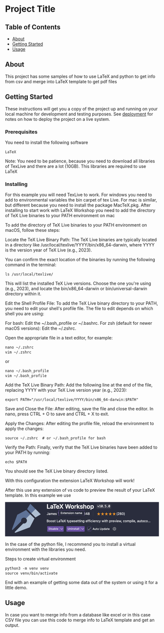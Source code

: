 # Project Title

## Table of Contents

- [About](#about)
- [Getting Started](#getting_started)
- [Usage](#usage)


## About <a name = "about"></a>

This project has some samples of how to use LaTeX and python to get info from csv and merge into LaTeX template to get pdf files 

## Getting Started <a name = "getting_started"></a>

These instructions will get you a copy of the project up and running on your local machine for development and testing purposes. See [deployment](#deployment) for notes on how to deploy the project on a live system.

### Prerequisites

You need to install the following software 

```
LaTeX
```

Note: You need to be patience, because you need to download all libraries of TexLive and there are a lot (10GB). This libraries are required to use LaTeX

### Installing

For this example you will need TexLive to work. For windows you need to add to environmental variables the bin carpet of tex Live. For mac is similar, but different because you need to install the package MacTeX.pkg. After installing to start work with LaTeX Workshop you need to add the directory of TeX Live binaries to your PATH environment on mac

To add the directory of TeX Live binaries to your PATH environment on macOS, follow these steps:

Locate the TeX Live Binary Path: The TeX Live binaries are typically located in a directory like /usr/local/texlive/YYYY/bin/x86_64-darwin, where YYYY is the version year of TeX Live (e.g., 2023).

You can confirm the exact location of the binaries by running the following command in the terminal:

```
ls /usr/local/texlive/
```

This will list the installed TeX Live versions. Choose the one you're using (e.g., 2023), and locate the bin/x86_64-darwin or bin/universal-darwin directory within it.

Edit the Shell Profile File: To add the TeX Live binary directory to your PATH, you need to edit your shell's profile file. The file to edit depends on which shell you are using:

For bash: Edit the ~/.bash_profile or ~/.bashrc.
For zsh (default for newer macOS versions): Edit the ~/.zshrc.

Open the appropriate file in a text editor, for example:

```
nano ~/.zshrc
vim ~/.zshrc
```

or

```
nano ~/.bash_profile
vim ~/.bash_profile
```

Add the TeX Live Binary Path: Add the following line at the end of the file, replacing YYYY with your TeX Live version year (e.g., 2023):

```
export PATH="/usr/local/texlive/YYYY/bin/x86_64-darwin:$PATH"
```

Save and Close the File: After editing, save the file and close the editor. In nano, press CTRL + O to save and CTRL + X to exit.

Apply the Changes: After editing the profile file, reload the environment to apply the changes:

```
source ~/.zshrc  # or ~/.bash_profile for bash
```

Verify the Path: Finally, verify that the TeX Live binaries have been added to your PATH by running:

```
echo $PATH
```
You should see the TeX Live binary directory listed.

With this configuration the extension LaTeX Workshop will work!

After this use any extension of vs code to preview the result of your LaTeX template. In this example we use  

![alt text](image.png)

In the case of the python file, I recommend you to install a virtual environment with the libraries you need.

Steps to create virtual environment

```
python3 -m venv venv
source venv/bin/activate
```


End with an example of getting some data out of the system or using it for a little demo.

## Usage <a name = "usage"></a>

In case you want to merge info from a database like excel or in this case CSV file you can use this code to merge info to LaTeX template and get an output.


